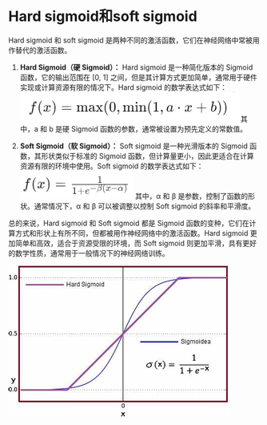 # Hard sigmoid和soft sigmoid

Hard sigmoid 和 soft sigmoid 是两种不同的激活函数，它们在神经网络中常被用作替代的激活函数。

1. **Hard Sigmoid（硬 Sigmoid）：**
   Hard sigmoid 是一种简化版本的 Sigmoid 函数，它的输出范围在 [0, 1] 之间，但是其计算方式更加简单，通常用于硬件实现或计算资源有限的情况下。Hard sigmoid 的数学表达式如下：
   ![alt text](image-2.png)
   其中，a 和 b 是硬 Sigmoid 函数的参数，通常被设置为预先定义的常数值。

2. **Soft Sigmoid（软 Sigmoid）：**
   Soft sigmoid 是一种光滑版本的 Sigmoid 函数，其形状类似于标准的 Sigmoid 函数，但计算量更小，因此更适合在计算资源有限的环境中使用。Soft sigmoid 的数学表达式如下：
   ![alt text](image-3.png)
   其中，α 和 β 是参数，控制了函数的形状。通常情况下，α 和 β 可以被调整以控制 Soft sigmoid 的斜率和平滑度。

总的来说，Hard sigmoid 和 Soft sigmoid 都是 Sigmoid 函数的变种，它们在计算方式和形状上有所不同，但都被用作神经网络中的激活函数。Hard sigmoid 更加简单和高效，适合于资源受限的环境，而 Soft sigmoid 则更加平滑，具有更好的数学性质，通常用于一般情况下的神经网络训练。

![alt text](image-6.png)